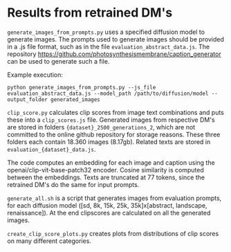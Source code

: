 # Results from retrained DM's

`generate_images_from_prompts.py` uses a specified diffusion model to generate images. The prompts used to generate images should be provided in a .js file format, such as in the file `evaluation_abstract_data.js`. The repository https://github.com/photosynthesismembrane/caption_generator can be used to generate such a file.

Example execution:
```
python generate_images_from_prompts.py --js_file evaluation_abstract_data.js --model_path /path/to/diffusion/model --output_folder generated_images
```

`clip_score.py` calculates clip scores from image text combinations and puts these into a `clip_scores.js` file. Generated images from respective DM's are stored in folders `{dataset}_2500_generations_2`, which are not committed to the online github repository for storage reasons. These three folders each contain 18.360 images (8.17gb). Related texts are stored in `evaluation_{dataset}_data.js`. 

The code computes an embedding for each image and caption using the openai/clip-vit-base-patch32 encoder. Cosine similarity is computed between the embeddings. Texts are truncated at 77 tokens, since the retrained DM's do the same for input prompts.

`generate_all.sh` is a script that generates images from evaluation prompts, for each diffusion model ([sd, 8k, 15k, 25k, 35k]x[abstract, landscape, renaissance]). At the end clipscores are calculated on all the generated images. 

`create_clip_score_plots.py` creates plots from distributions of clip scores on many different categories. 